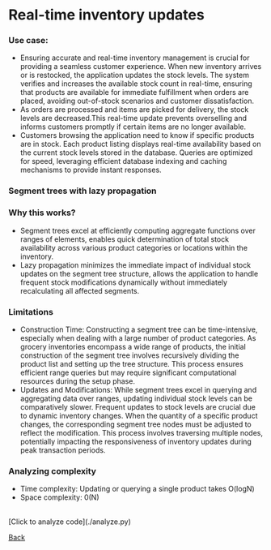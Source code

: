# Real-time inventory updates
### Use case: ###
- Ensuring accurate and real-time inventory management is crucial for providing a seamless customer experience. When new inventory arrives or is restocked, the application updates the stock levels. The system verifies and increases the available stock count in real-time, ensuring that products are available for immediate fulfillment when orders are placed, avoiding out-of-stock scenarios and customer dissatisfaction.
- As orders are processed and items are picked for delivery, the stock levels are decreased.This real-time update prevents overselling and informs customers promptly if certain items are no longer available.
- Customers browsing the application need to know if specific products are in stock. Each product listing displays real-time availability based on the current stock levels stored in the database. Queries are optimized for speed, leveraging efficient database indexing and caching mechanisms to provide instant responses.

### Segment trees with lazy propagation <br>
  ### Why this works?
  - Segment trees excel at efficiently computing aggregate functions over ranges of elements, enables quick determination of total stock availability across various product categories or locations within the inventory.
  - Lazy propagation minimizes the immediate impact of individual stock updates on the segment tree structure, allows the application to handle frequent stock modifications dynamically without immediately recalculating all affected segments.
    <br>
  ### Limitations
  - Construction Time: Constructing a segment tree can be time-intensive, especially when dealing with a large number of product categories. As grocery inventories encompass a wide range of products, the initial construction of the segment tree involves recursively dividing the product list and setting up the tree structure. This process ensures efficient range queries but may require significant computational resources during the setup phase.
  - Updates and Modifications: While segment trees excel in querying and aggregating data over ranges, updating individual stock levels can be comparatively slower. Frequent updates to stock levels are crucial due to dynamic inventory changes. When the quantity of a specific product changes, the corresponding segment tree nodes must be adjusted to reflect the modification. This process involves traversing multiple nodes, potentially impacting the responsiveness of inventory updates during peak transaction periods. <br>
  ### Analyzing complexity <br>
  - Time complexity: Updating or querying a single product takes O(logN)
  - Space complexity: 0(N)
  <br>
  [Click to analyze code](./analyze.py)
  



[Back](README.md#applying-dsa-to-achieve-key-functionalities)

